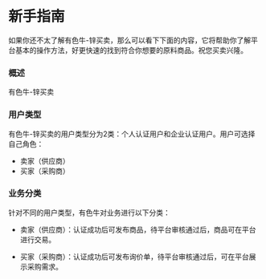 # 新手指南

如果你还不太了解有色牛-锌买卖，那么可以看下下面的内容，它将帮助你了解平台基本的操作方法，好更快速的找到符合你想要的原料商品。祝您买卖兴隆。

### 概述

有色牛-锌买卖

### 用户类型

有色牛-锌买卖的用户类型分为2类：个人认证用户和企业认证用户。用户可选择自己角色：

* 卖家（供应商）
* 买家（采购商）

### 业务分类

针对不同的用户类型，有色牛对业务进行以下分类：

* 卖家（供应商）：认证成功后可发布商品，待平台审核通过后，商品可在平台进行交易。

* 买家（采购商）：认证成功后可发布询价单，待平台审核通过后，可在平台展示采购需求。



